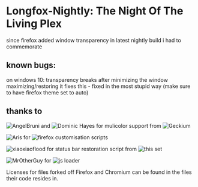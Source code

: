 # Longfox-Nightly: The Night Of The Living Plex
since firefox added window transparency in latest nightly build i had to commemorate

## known bugs:
on windows 10: transparency breaks after minimizing the window maximizing/restoring it fixes this - fixed in the most stupid way (make sure to have firefox theme set to auto)

## thanks to
![AngelBruni](https://github.com/angelbruni) and ![Dominic Hayes](https://github.com/dominichayesferen) for mulicolor support from ![Geckium](https://github.com/angelbruni/Geckium)

![Aris](https://github.com/Aris-t2) for ![firefox customisation scripts](https://github.com/Aris-t2/CustomJSforFx)

![xiaoxiaoflood](https://github.com/xiaoxiaoflood) for status bar restoration script from ![this set](https://github.com/xiaoxiaoflood/firefox-scripts)

![MrOtherGuy](https://github.com/MrOtherGuy) for ![js loader](https://github.com/MrOtherGuy/fx-autoconfig)

Licenses for files forked off Firefox and Chromium can be found in the files their code resides in.
